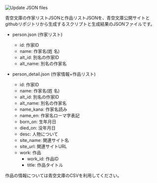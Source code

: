 ![Update JSON files](https://github.com/takahashim/aozora_json_scrape/workflows/Update%20JSON%20files/badge.svg)

青空文庫の作家リストJSONと作品リストJSONを、青空文庫公開サイトとgithubリポジトリから生成するスクリプトと生成結果のJSONファイルです。

* person.json (作家リスト)
    * id: 作家ID
    * name: 作家名(姓 名)
    * alt_id: 別名の作家ID
    * alt_name: 別名の作家名

* person_detail.json (作家情報+作品リスト)
    * id: 作家ID
    * name: 作家名(姓 名)
    * alt_id: 別名の作家ID
    * alt_name: 別名の作家名
    * name_kana: 作家名読み
    * name_en: 作家名ローマ字表記
    * born_on: 生年月日
    * died_on: 没年月日
    * desc: 人物について
    * site_name: 関連サイト名
    * site_url: 関連サイトURL
    * work: 作品
        * work_id: 作品ID
        * title: 作品タイトル

作品の情報については青空文庫のCSVを利用してください。
